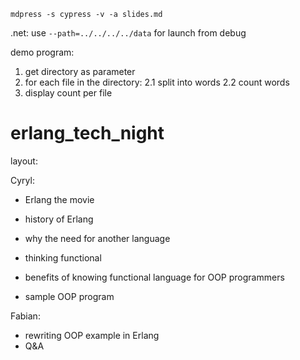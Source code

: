     mdpress -s cypress -v -a slides.md
 .net: use `--path=../../../../data` for launch from debug

demo program:
1. get directory as parameter
2. for each file in the directory:
2.1 split into words
2.2 count words
3. display count per file



erlang_tech_night
=================
layout:

Cyryl:
* Erlang the movie
* history of Erlang
 * why the need for another language

* thinking functional
 * benefits of knowing functional language for OOP programmers

* sample OOP program

Fabian:
* rewriting OOP example in Erlang
* Q&A

